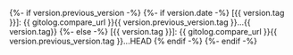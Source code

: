 {%- if version.previous_version -%}
{%- if version.date -%}
[{{ version.tag }}]: {{ gitolog.compare_url }}{{ version.previous_version.tag }}...{{ version.tag}}
{%- else -%}
[{{ version.tag }}]: {{ gitolog.compare_url }}{{ version.previous_version.tag }}...HEAD
{% endif -%}
{%- endif -%}